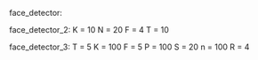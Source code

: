 face_detector:


face_detector_2:
K = 10
N = 20
F = 4
T = 10

face_detector_3:
T = 5
K = 100
F = 5
P = 100
S = 20
n = 100
R = 4
